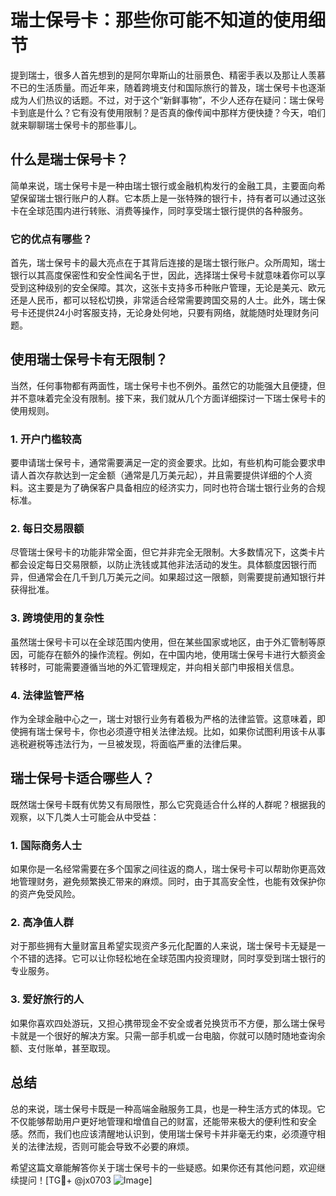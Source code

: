 # 瑞士保号卡：那些你可能不知道的使用细节

提到瑞士，很多人首先想到的是阿尔卑斯山的壮丽景色、精密手表以及那让人羡慕不已的生活质量。而近年来，随着跨境支付和国际旅行的普及，瑞士保号卡也逐渐成为人们热议的话题。不过，对于这个“新鲜事物”，不少人还存在疑问：瑞士保号卡到底是什么？它有没有使用限制？是否真的像传闻中那样方便快捷？今天，咱们就来聊聊瑞士保号卡的那些事儿。

## 什么是瑞士保号卡？

简单来说，瑞士保号卡是一种由瑞士银行或金融机构发行的金融工具，主要面向希望保留瑞士银行账户的人群。它本质上是一张特殊的银行卡，持有者可以通过这张卡在全球范围内进行转账、消费等操作，同时享受瑞士银行提供的各种服务。

### 它的优点有哪些？

首先，瑞士保号卡的最大亮点在于其背后连接的是瑞士银行账户。众所周知，瑞士银行以其高度保密性和安全性闻名于世，因此，选择瑞士保号卡就意味着你可以享受到这种级别的安全保障。其次，这张卡支持多币种账户管理，无论是美元、欧元还是人民币，都可以轻松切换，非常适合经常需要跨国交易的人士。此外，瑞士保号卡还提供24小时客服支持，无论身处何地，只要有网络，就能随时处理财务问题。

## 使用瑞士保号卡有无限制？

当然，任何事物都有两面性，瑞士保号卡也不例外。虽然它的功能强大且便捷，但并不意味着完全没有限制。接下来，我们就从几个方面详细探讨一下瑞士保号卡的使用规则。

### 1. 开户门槛较高

要申请瑞士保号卡，通常需要满足一定的资金要求。比如，有些机构可能会要求申请人首次存款达到一定金额（通常是几万美元起），并且需要提供详细的个人资料。这主要是为了确保客户具备相应的经济实力，同时也符合瑞士银行业务的合规标准。

### 2. 每日交易限额

尽管瑞士保号卡的功能非常全面，但它并非完全无限制。大多数情况下，这类卡片都会设定每日交易限额，以防止洗钱或其他非法活动的发生。具体额度因银行而异，但通常会在几千到几万美元之间。如果超过这一限额，则需要提前通知银行并获得批准。

### 3. 跨境使用的复杂性

虽然瑞士保号卡可以在全球范围内使用，但在某些国家或地区，由于外汇管制等原因，可能存在额外的操作流程。例如，在中国内地，使用瑞士保号卡进行大额资金转移时，可能需要遵循当地的外汇管理规定，并向相关部门申报相关信息。

### 4. 法律监管严格

作为全球金融中心之一，瑞士对银行业务有着极为严格的法律监管。这意味着，即使拥有瑞士保号卡，你也必须遵守相关法律法规。比如，如果你试图利用该卡从事逃税避税等违法行为，一旦被发现，将面临严重的法律后果。

## 瑞士保号卡适合哪些人？

既然瑞士保号卡既有优势又有局限性，那么它究竟适合什么样的人群呢？根据我的观察，以下几类人士可能会从中受益：

### 1. 国际商务人士

如果你是一名经常需要在多个国家之间往返的商人，瑞士保号卡可以帮助你更高效地管理财务，避免频繁换汇带来的麻烦。同时，由于其高安全性，也能有效保护你的资产免受风险。

### 2. 高净值人群

对于那些拥有大量财富且希望实现资产多元化配置的人来说，瑞士保号卡无疑是一个不错的选择。它可以让你轻松地在全球范围内投资理财，同时享受到瑞士银行的专业服务。

### 3. 爱好旅行的人

如果你喜欢四处游玩，又担心携带现金不安全或者兑换货币不方便，那么瑞士保号卡就是一个很好的解决方案。只需一部手机或一台电脑，你就可以随时随地查询余额、支付账单，甚至取现。

## 总结

总的来说，瑞士保号卡既是一种高端金融服务工具，也是一种生活方式的体现。它不仅能够帮助用户更好地管理和增值自己的财富，还能带来极大的便利性和安全感。然而，我们也应该清醒地认识到，使用瑞士保号卡并非毫无约束，必须遵守相关的法律法规，否则可能会导致不必要的麻烦。

希望这篇文章能解答你关于瑞士保号卡的一些疑惑。如果你还有其他问题，欢迎继续提问！[TG💪+ @jx0703 ![Image](https://github.com/user-attachments/assets/dbca1d08-cadb-493c-b0ec-ad6f7a83f270)]